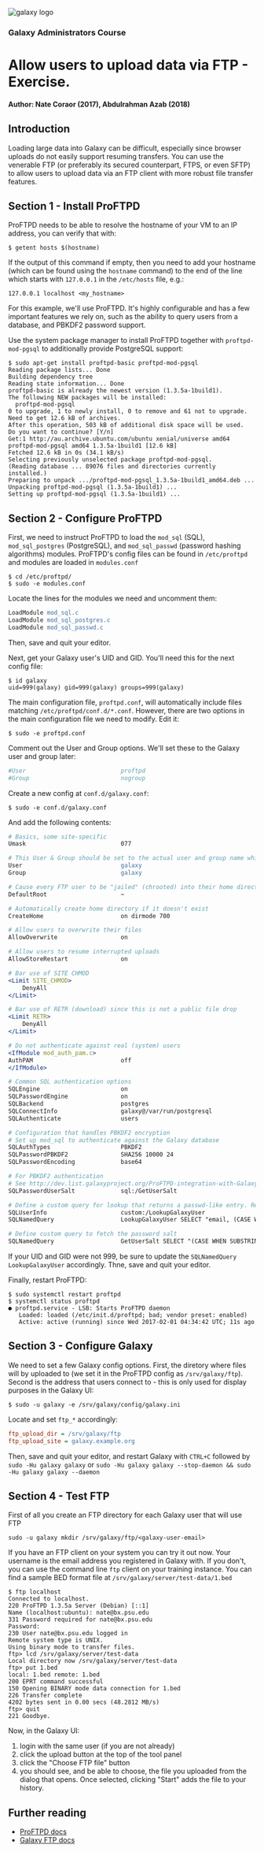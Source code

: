 ![galaxy logo](../../docs/shared-images/galaxy_logo_25percent_transparent.png)

### Galaxy Administrators Course

# Allow users to upload data via FTP - Exercise.

#### Author: Nate Coraor (2017), Abdulrahman Azab (2018)

## Introduction

Loading large data into Galaxy can be difficult, especially since browser uploads do not easily support resuming transfers. You can use the venerable FTP (or preferably its secured counterpart, FTPS, or even SFTP) to allow users to upload data via an FTP client with more robust file transfer features.

## Section 1 - Install ProFTPD

ProFTPD needs to be able to resolve the hostname of your VM to an IP address, you can verify that with:

```shell
$ getent hosts $(hostname)
```

If the output of this command if empty, then you need to add your hostname (which can be found using the `hostname` command) to the end of the line which starts with `127.0.0.1` in the `/etc/hosts` file, e.g.:

```
127.0.0.1 localhost <my_hostname>
```

For this example, we'll use ProFTPD. It's highly configurable and has a few important features we rely on, such as the ability to query users from a database, and PBKDF2 password support.

Use the system package manager to install ProFTPD together with `proftpd-mod-pgsql` to additionally provide PostgreSQL support:

```console
$ sudo apt-get install proftpd-basic proftpd-mod-pgsql
Reading package lists... Done
Building dependency tree
Reading state information... Done
proftpd-basic is already the newest version (1.3.5a-1build1).
The following NEW packages will be installed:
  proftpd-mod-pgsql
0 to upgrade, 1 to newly install, 0 to remove and 61 not to upgrade.
Need to get 12.6 kB of archives.
After this operation, 503 kB of additional disk space will be used.
Do you want to continue? [Y/n]
Get:1 http://au.archive.ubuntu.com/ubuntu xenial/universe amd64 proftpd-mod-pgsql amd64 1.3.5a-1build1 [12.6 kB]
Fetched 12.6 kB in 0s (34.1 kB/s)
Selecting previously unselected package proftpd-mod-pgsql.
(Reading database ... 89076 files and directories currently installed.)
Preparing to unpack .../proftpd-mod-pgsql_1.3.5a-1build1_amd64.deb ...
Unpacking proftpd-mod-pgsql (1.3.5a-1build1) ...
Setting up proftpd-mod-pgsql (1.3.5a-1build1) ...
```

## Section 2 - Configure ProFTPD

First, we need to instruct ProFTPD to load the `mod_sql` (SQL), `mod_sql_postgres` (PostgreSQL), and `mod_sql_passwd` (password hashing algorithms) modules. ProFTPD's config files can be found in `/etc/proftpd` and modules are loaded in `modules.conf`

```
$ cd /etc/proftpd/
$ sudo -e modules.conf
```

Locate the lines for the modules we need and uncomment them:

```apache
LoadModule mod_sql.c
LoadModule mod_sql_postgres.c
LoadModule mod_sql_passwd.c
```

Then, save and quit your editor.

Next, get your Galaxy user's UID and GID. You'll need this for the next config file:

```console
$ id galaxy
uid=999(galaxy) gid=999(galaxy) groups=999(galaxy)
```

The main configuration file, `proftpd.conf`, will automatically include files matching `/etc/proftpd/conf.d/*.conf`. However, there are two options in the main configuration file we need to modify. Edit it:

```console
$ sudo -e proftpd.conf
```

Comment out the User and Group options. We'll set these to the Galaxy user and group later:

```apache
#User                           proftpd
#Group                          nogroup
```

Create a new config at `conf.d/galaxy.conf`:

```console
$ sudo -e conf.d/galaxy.conf
```

And add the following contents:

```apache
# Basics, some site-specific
Umask                           077

# This User & Group should be set to the actual user and group name which matches the UID & GID you will specify later in the SQLNamedQuery.
User                            galaxy
Group                           galaxy

# Cause every FTP user to be "jailed" (chrooted) into their home directory
DefaultRoot                     ~

# Automatically create home directory if it doesn't exist
CreateHome                      on dirmode 700

# Allow users to overwrite their files
AllowOverwrite                  on

# Allow users to resume interrupted uploads
AllowStoreRestart               on

# Bar use of SITE CHMOD
<Limit SITE_CHMOD>
    DenyAll
</Limit>

# Bar use of RETR (download) since this is not a public file drop
<Limit RETR>
    DenyAll
</Limit>

# Do not authenticate against real (system) users
<IfModule mod_auth_pam.c>
AuthPAM                         off
</IfModule>

# Common SQL authentication options
SQLEngine                       on
SQLPasswordEngine               on
SQLBackend                      postgres
SQLConnectInfo                  galaxy@/var/run/postgresql
SQLAuthenticate                 users

# Configuration that handles PBKDF2 encryption
# Set up mod_sql to authenticate against the Galaxy database
SQLAuthTypes                    PBKDF2
SQLPasswordPBKDF2               SHA256 10000 24
SQLPasswordEncoding             base64

# For PBKDF2 authentication
# See http://dev.list.galaxyproject.org/ProFTPD-integration-with-Galaxy-td4660295.html
SQLPasswordUserSalt             sql:/GetUserSalt

# Define a custom query for lookup that returns a passwd-like entry. Replace '999' with the UID and GID of the user running the Galaxy server
SQLUserInfo                     custom:/LookupGalaxyUser
SQLNamedQuery                   LookupGalaxyUser SELECT "email, (CASE WHEN substring(password from 1 for 6) = 'PBKDF2' THEN substring(password from 38 for 69) ELSE password END) AS password2,999,999,'/srv/galaxy/ftp/%U','/bin/bash' FROM galaxy_user WHERE email='%U'"

# Define custom query to fetch the password salt
SQLNamedQuery                   GetUserSalt SELECT "(CASE WHEN SUBSTRING (password from 1 for 6) = 'PBKDF2' THEN SUBSTRING (password from 21 for 16) END) AS salt FROM galaxy_user WHERE email='%U'"
```

If your UID and GID were not 999, be sure to update the `SQLNamedQuery LookupGalaxyUser` accordingly. Thne, save and quit your editor.

Finally, restart ProFTPD:

```console
$ sudo systemctl restart proftpd
$ systemctl status proftpd
● proftpd.service - LSB: Starts ProFTPD daemon
   Loaded: loaded (/etc/init.d/proftpd; bad; vendor preset: enabled)
   Active: active (running) since Wed 2017-02-01 04:34:42 UTC; 11s ago
```

## Section 3 - Configure Galaxy

We need to set a few Galaxy config options. First, the diretory where files will by uploaded to (we set it in the ProFTPD config as `/srv/galaxy/ftp`). Second is the address that users connect to - this is only used for display purposes in the Galaxy UI:

```console
$ sudo -u galaxy -e /srv/galaxy/config/galaxy.ini
```

Locate and set `ftp_*` accordingly:

```ini
ftp_upload_dir = /srv/galaxy/ftp
ftp_upload_site = galaxy.example.org
```

Then, save and quit your editor, and restart Galaxy with `CTRL+C` followed by `sudo -Hu galaxy galaxy` or `sudo -Hu galaxy galaxy --stop-daemon && sudo -Hu galaxy galaxy --daemon`

## Section 4 - Test FTP

First of all you create an FTP directory for each Galaxy user that will use FTP

```console
sudo -u galaxy mkdir /srv/galaxy/ftp/<galaxy-user-email>
```

If you have an FTP client on your system you can try it out now. Your username is the email address you registered in Galaxy with. If you don't, you can use the command line `ftp` client on your training instance. You can find a sample BED format file at `/srv/galaxy/server/test-data/1.bed`

```console
$ ftp localhost
Connected to localhost.
220 ProFTPD 1.3.5a Server (Debian) [::1]
Name (localhost:ubuntu): nate@bx.psu.edu
331 Password required for nate@bx.psu.edu
Password:
230 User nate@bx.psu.edu logged in
Remote system type is UNIX.
Using binary mode to transfer files.
ftp> lcd /srv/galaxy/server/test-data
Local directory now /srv/galaxy/server/test-data
ftp> put 1.bed
local: 1.bed remote: 1.bed
200 EPRT command successful
150 Opening BINARY mode data connection for 1.bed
226 Transfer complete
4202 bytes sent in 0.00 secs (48.2812 MB/s)
ftp> quit
221 Goodbye.
```

Now, in the Galaxy UI:
1. login with the same user (if you are not already)
1. click the upload button at the top of the tool panel
1. click the "Choose FTP file" button
1. you should see, and be able to choose, the file you uploaded from the dialog that opens. Once selected, clicking "Start" adds the file to your history.

## Further reading

- [ProFTPD docs](http://www.proftpd.org/docs/)
- [Galaxy FTP docs](https://wiki.galaxyproject.org/Admin/Config/UploadviaFTP)
